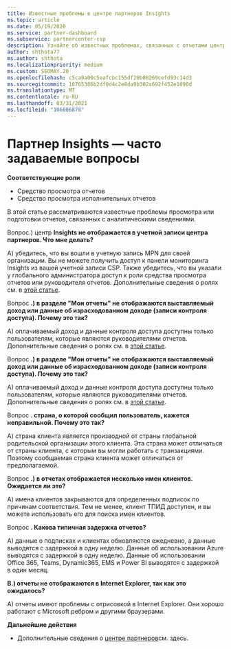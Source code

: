 ```yaml
---
title: Известные проблемы в центре партнеров Insights
ms.topic: article
ms.date: 05/19/2020
ms.service: partner-dashboard
ms.subservice: partnercenter-csp
description: Узнайте об известных проблемах, связанных с отчетами центра партнеров (PCI). Сведения могут включать известные проблемы отрисовки или ограничения отчетности.
author: shthota77
ms.author: shthota
ms.localizationpriority: medium
ms.custom: SEOMAY.20
ms.openlocfilehash: c5ca9a00c5eafcbc155df20b08269cefd93c14d3
ms.sourcegitcommit: 10765386b2df0d4c2e8da9b302a692f452e1090d
ms.translationtype: MT
ms.contentlocale: ru-RU
ms.lasthandoff: 03/31/2021
ms.locfileid: "106086878"
---
```

# <a name="partner-insights--frequently-asked-questions"></a>Партнер Insights — часто задаваемые вопросы

**Соответствующие роли**

- Средство просмотра отчетов
- Средство просмотра исполнительных отчетов

В этой статье рассматриваются известные проблемы просмотра или подготовки отчетов, связанных с аналитическими сведениями.

Вопрос.) центр **Insights не отображается в учетной записи центра партнеров. Что мне делать?**

А) убедитесь, что вы вошли в учетную запись MPN для своей организации. Вы не можете получить доступ к панели мониторинга Insights из вашей учетной записи CSP. Также убедитесь, что вы указали у глобального администратора доступ к роли средства просмотра отчетов или руководителя отчетов.  Дополнительные сведения о ролях см. в [этой статье](./pci-roles.md).

Вопрос **.) в разделе "Мои отчеты" не отображаются выставляемый доход или данные об израсходованном доходе (записи контроля доступа). Почему это так?**

A) оплачиваемый доход и данные контроля доступа доступны только пользователям, которые являются руководителями отчетов.  Дополнительные сведения о ролях см. в [этой статье](./pci-roles.md).

Вопрос **.) в разделе "Мои отчеты" не отображаются выставляемый доход или данные об израсходованном доходе (записи контроля доступа). Почему это так?**

A) оплачиваемый доход и данные контроля доступа доступны только пользователям, которые являются руководителями отчетов. Дополнительные сведения о ролях см. в [этой статье](./pci-roles.md).

Вопрос **. страна, о которой сообщил пользователь, кажется неправильной. Почему это так?**

А) страна клиента является производной от страны глобальной родительской организации этого клиента. Эта страна может отличаться от страны клиента, с которым вы могли работать с транзакциями. Поэтому сообщаемая страна клиента может отличаться от предполагаемой.

Вопрос **.) в отчетах отображается несколько имен клиентов. Ожидается ли это?**

А) имена клиентов закрываются для определенных подписок по причинам соответствия. Тем не менее, клиент ТПИД доступен, и вы можете использовать его для поиска имен клиентов.

Вопрос **. Какова типичная задержка отчетов?**

A) данные о подписках и клиентах обновляются ежедневно, а данные выводятся с задержкой в одну неделю. Данные об использовании Azure выводятся с задержкой в одну неделю. Данные об использовании Office 365, Teams, Dynamic365, EMS и Power BI выводятся с задержкой в один месяц.

**В.) отчеты не отображаются в Internet Explorer, так как это ожидалось?**

A) отчеты имеют проблемы с отрисовкой в Internet Explorer. Они хорошо работают с Microsoft ребром и другими браузерами.

**Дальнейшие действия**

- Дополнительные сведения о [центре партнеров](partner-center-insights.md)см. здесь.